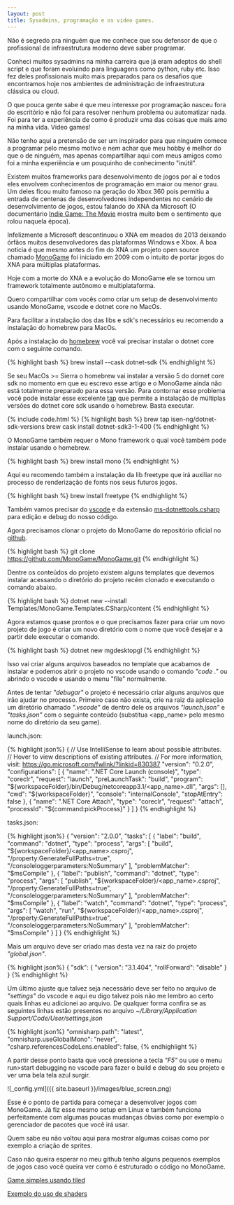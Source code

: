 ```yaml
---
layout: post
title: Sysadmins, programação e os video games.
---
```


Não é segredo pra ninguém que me conhece que sou defensor de que o profissional de infraestrutura moderno deve saber programar.  

Conheci muitos sysadmins na minha carreira que já eram adeptos do shell script e que foram evoluindo para linguagens como python, ruby etc. Isso fez deles profissionais muito mais preparados para os desafios que encontramos hoje nos ambientes de administração de infraestrutura clássica ou cloud.  

O que pouca gente sabe é que meu interesse por programação nasceu fora do escritório e não foi para resolver nenhum problema ou automatizar nada. Foi para ter a experiência de como é produzir uma das coisas que mais amo na minha vida. Video games!

Não tenho aqui a pretensão de ser um inspirador para que ninguém comece a programar pelo mesmo motivo e nem achar que meu hobby é melhor do que o de ninguém, mas apenas compartilhar aqui com meus amigos como foi a minha experiência e um pouquinho de conhecimento "inútil".

Existem muitos frameworks para desenvolvimento de jogos por aí e todos eles envolvem conhecimentos de programação em maior ou menor grau. Um deles ficou muito famoso na geração do Xbox 360 pois permitiu a entrada de centenas de desenvolvedores independentes no cenário de desenvolvimento de jogos, estou falando do XNA da Microsoft (O documentário [Indie Game: The Movie](https://www.imdb.com/title/tt1942884/) mostra muito bem o sentimento que rolou naquela época).

Infelizmente a Microsoft descontinuou o XNA em meados de 2013 deixando órfãos muitos desenvolvedores das plataformas Windows e Xbox. A boa notícia é que mesmo antes do fim do XNA um projeto open source chamado [MonoGame](https://www.monogame.net/) foi iniciado em 2009 com o intuito de portar jogos do XNA para múltiplas plataformas.

Hoje com a morte do XNA e a evolução do MonoGame ele se tornou um framework totalmente autônomo e multiplataforma.

Quero compartilhar com vocês como criar um setup de desenvolvimento usando MonoGame, vscode e dotnet core no MacOs.

Para facilitar a instalação dos das libs e sdk's necessários eu recomendo a instalação do homebrew para MacOs.

Após a instalação do [homebrew](https://brew.sh/) você vai precisar instalar o dotnet core com o seguinte comando.

{% highlight bash %}
brew install --cask dotnet-sdk
{% endhighlight %}

Se seu MacOs >= Sierra o homebrew vai instalar a versão 5 do dornet core sdk no momento em que eu escrevo esse artigo e o MonoGame ainda não está totalmente preparado para essa versão. Para contornar esse problema você pode instalar esse excelente [tap](https://github.com/isen-ng/homebrew-dotnet-sdk-versions) que permite a instalação de múltiplas versões do dotnet core sdk usando o homebrew. Basta executar.

{% include code.html %}
{% highlight bash %}
brew tap isen-ng/dotnet-sdk-versions
brew cask install dotnet-sdk3-1-400
{% endhighlight %}

O MonoGame também requer o Mono framework o qual você também pode instalar usando o homebrew.

{% highlight bash %}
brew install mono
{% endhighlight %}

Aqui eu recomendo também a instalação da lib freetype que irá auxiliar no processo de renderização de fonts nos seus futuros jogos.

{% highlight bash %}
brew install freetype
{% endhighlight %}

Também vamos precisar do [vscode](https://code.visualstudio.com/) e da extensão [ms-dotnettools.csharp](https://code.visualstudio.com/docs/introvideos/extend) para edição e debug do nosso código.

Agora precisamos clonar o projeto do MonoGame do repositório oficial no [github](https://github.com/MonoGame/MonoGame).

{% highlight bash %}
git clone https://github.com/MonoGame/MonoGame.git
{% endhighlight %}

Dentre os conteúdos do projeto existem alguns templates que devemos instalar acessando o diretório do projeto recém clonado e executando o comando abaixo.

{% highlight bash %}
dotnet new --install Templates/MonoGame.Templates.CSharp/content
{% endhighlight %}

Agora estamos quase prontos e o que precisamos fazer para criar um novo projeto de jogo é criar um novo diretório com o nome que você desejar e a partir dele executar o comando.

{% highlight bash %}
dotnet new mgdesktopgl
{% endhighlight %}

Isso vai criar alguns arquivos baseados no template que acabamos de instalar e podemos abrir o projeto no vscode usando o comando <em>"code ."</em> ou abrindo o vscode e usando o menu "file" normalmente.

Antes de tentar <em>"debugar"</em> o projeto é necessário criar alguns arquivos que irão ajudar no processo. Primeiro caso não exista, crie na raiz da aplicação um diretório chamado <em>".vscode"</em> de dentro dele os arquivos <em>"launch.json"</em> e <em>"tasks.json"</em> com o seguinte conteúdo (substitua \<app_name\> pelo mesmo nome do diretório da seu game).

launch.json:

{% highlight json%}
{
  // Use IntelliSense to learn about possible attributes.
    // Hover to view descriptions of existing attributes.
    // For more information, visit: https://go.microsoft.com/fwlink/?linkid=830387
    "version": "0.2.0",
    "configurations": [
        {
            "name": ".NET Core Launch (console)",
            "type": "coreclr",
            "request": "launch",
            "preLaunchTask": "build",
            "program": "${workspaceFolder}/bin/Debug/netcoreapp3.1/<app_name>.dll",
            "args": [],
            "cwd": "${workspaceFolder}",
            "console": "internalConsole",
            "stopAtEntry": false
        },
        {
            "name": ".NET Core Attach",
            "type": "coreclr",
            "request": "attach",
            "processId": "${command:pickProcess}"
        }
    ]
}
{% endhighlight %}

tasks.json:

{% highlight json%}
{
    "version": "2.0.0",
    "tasks": [
        {
            "label": "build",
            "command": "dotnet",
            "type": "process",
            "args": [
                "build",
                "${workspaceFolder}/<app_name>.csproj",
                "/property:GenerateFullPaths=true",
                "/consoleloggerparameters:NoSummary"
            ],
            "problemMatcher": "$msCompile"
        },
        {
            "label": "publish",
            "command": "dotnet",
            "type": "process",
            "args": [
                "publish",
                "${workspaceFolder}/<app_name>.csproj",
                "/property:GenerateFullPaths=true",
                "/consoleloggerparameters:NoSummary"
            ],
            "problemMatcher": "$msCompile"
        },
        {
            "label": "watch",
            "command": "dotnet",
            "type": "process",
            "args": [
                "watch",
                "run",
                "${workspaceFolder}/<app_name>.csproj",
                "/property:GenerateFullPaths=true",
                "/consoleloggerparameters:NoSummary"
            ],
            "problemMatcher": "$msCompile"
        }
    ]
}
{% endhighlight %}

Mais um arquivo deve ser criado mas desta vez na raiz do projeto <em>"global.json"</em>.

{% highlight json%}
{
    "sdk": {
      "version": "3.1.404",
      "rollForward": "disable"
    }
}
{% endhighlight %}

Um último ajuste que talvez seja necessário deve ser feito no arquivo de <em>"settings"</em> do vscode e aqui eu digo talvez pois não me lembro ao certo quais linhas eu adicionei ao arquivo. De qualquer forma confira se as seguintes linhas estão presentes no arquivo <em>~/Library/Application Support/Code/User/settings.json</em>

{% highlight json%}
"omnisharp.path": "latest",
"omnisharp.useGlobalMono": "never",
"csharp.referencesCodeLens.enabled": false,
{% endhighlight %}

A partir desse ponto basta que você pressione a tecla <em>"F5"</em> ou use o menu run\>start debugging no vscode para fazer o build e debug do seu projeto e ver uma bela tela azul surgir.  

![_config.yml]({{ site.baseurl }}/images/blue_screen.png)

Esse é o ponto de partida para começar a desenvolver jogos com MonoGame. Já fiz esse mesmo setup em Linux e também funciona perfeitamente com algumas poucas mudanças óbvias como por exemplo o gerenciador de pacotes que você irá usar.

Quem sabe eu não voltou aqui para mostrar algumas coisas como por exemplo a criação de sprites.

Caso não queira esperar no meu github tenho alguns pequenos exemplos de jogos caso você queira ver como é estruturado o código no MonoGame.

[Game simples usando tiled](https://github.com/educrod/rpg)

[Exemplo do uso de shaders](https://github.com/educrod/shaders) 
